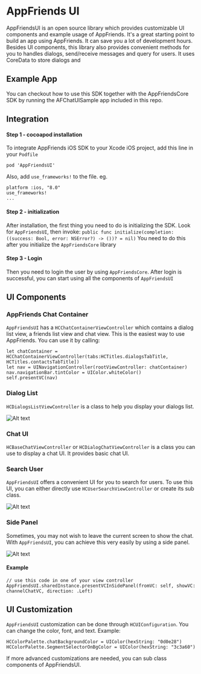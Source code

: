 # AppFriends UI

AppFriendsUI is an open source library which provides customizable UI components and example usage of AppFriends. It's a great starting point to build an app using AppFriends. It can save you a lot of development hours. Besides UI components, this library also provides convenient methods for you to handles dialogs, send/receive messages and query for users. It uses CoreData to store dialogs and 

## Example App
You can checkout how to use this SDK together with the AppFriendsCore SDK by running the AFChatUISample app included in this repo.

## Integration

#### Step 1 - cocoapod installation
To integrate AppFriends iOS SDK to your Xcode iOS project, add this line in your `Podfile`

	pod 'AppFriendsUI'
	
Also, add `use_frameworks!` to the file. eg.

	platform :ios, "8.0"
	use_frameworks!
	...
	
#### Step 2 - initialization
After installation, the first thing you need to do is initializing the SDK. Look for `AppFriendsUI`, then invoke:
``
public func initialize(completion: ((success: Bool, error: NSError?) -> ())? = nil)
``
You need to do this after you initialize the `AppFriendsCore` library

#### Step 3 - Login
Then you need to login the user by using `AppFriendsCore`. After login is successful, you can start using all the components of `AppFriendsUI`

## UI Components

### AppFriends Chat Container
`AppFriendsUI` has a `HCChatContainerViewController` which contains a dialog list view, a friends list view and chat view. This is the easiest way to use AppFriends. You can use it by calling:

```
let chatContainer = HCChatContainerViewController(tabs:HCTitles.dialogsTabTitle, HCTitles.contactsTabTitle])
let nav = UINavigationController(rootViewController: chatContainer)
nav.navigationBar.tintColor = UIColor.whiteColor()
self.presentVC(nav)
```

### Dialog List
`HCDialogsListViewController` is a class to help you display your dialogs list. 

![Alt text](http://res.cloudinary.com/hacknocraft-appfriends/image/upload/v1473191446/dialogsList_zwzuiz.png "Dialogs List Example")

### Chat UI
`HCBaseChatViewController` or `HCDialogChatViewController` is a class you can use to display a chat UI. It provides basic chat UI.

### Search User
`AppFriendsUI` offers a convenient UI for you to search for users. To use this UI, you can either directly use `HCUserSearchViewController` or create its sub class. 

![Alt text](http://res.cloudinary.com/hacknocraft-appfriends/image/upload/v1473189966/Simulator_Screen_Shot_Sep_6_2016_3.25.43_PM_auyjtu.png "Search User Example")

### Side Panel
Sometimes, you may not wish to leave the current screen to show the chat. With `AppFriendsUI`, you can achieve this very easily by using a side panel. 

![Alt text](http://res.cloudinary.com/hacknocraft-appfriends/image/upload/c_scale,w_200/v1473185124/screenshot_fuwkjq.png "Side Panel Example")

#### Example
```
// use this code in one of your view controller
AppFriendsUI.sharedInstance.presentVCInSidePanel(fromVC: self, showVC: channelChatVC, direction: .Left)
```

## UI Customization
`AppFriendsUI` customization can be done through `HCUIConfiguration`. You can change the color, font, and text. Example:

```
HCColorPalette.chatBackgroundColor = UIColor(hexString: "0d0e28")
HCColorPalette.SegmentSelectorOnBgColor = UIColor(hexString: "3c3a60")
```

If more advanced customizations are needed, you can sub class components of AppFriendsUI. 

